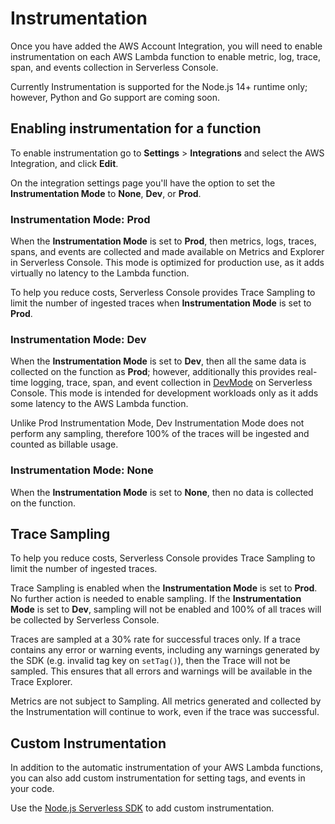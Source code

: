 <!--
title: Instrumentation
menuText: Instrumentation
description: Instrumenting your services with Serverless Console
menuOrder: 2
-->

# Instrumentation

Once you have added the AWS Account Integration, you will need to enable
instrumentation on each AWS Lambda function to enable metric, log, trace, span,
and events collection in Serverless Console.

Currently Instrumentation is supported for the Node.js 14+ runtime only;
however, Python and Go support are coming soon.

## Enabling instrumentation for a function

To enable instrumentation go to **Settings** > **Integrations** and select the
AWS Integration, and click **Edit**.

On the integration settings page you'll have the option to set the
**Instrumentation Mode** to **None**, **Dev**, or **Prod**.

### Instrumentation Mode: Prod

When the **Instrumentation Mode** is set to **Prod**, then metrics, logs,
traces, spans, and events are collected and made available on Metrics and
Explorer in Serverless Console. This mode is optimized for production use, as
it adds virtually no latency to the Lambda function.

To help you reduce costs, Serverless Console provides Trace Sampling to limit
the number of ingested traces when **Instrumentation Mode** is set to **Prod**.

### Instrumentation Mode: Dev

When the **Instrumentation Mode** is set to **Dev**, then all the same data is
collected on the function as **Prod**; however, additionally this provides
real-time logging, trace, span, and event collection in [DevMode](./application-guide/dev-mode.md)
on Serverless Console. This mode is intended for development workloads only as
it adds some latency to the AWS Lambda function.

Unlike Prod Instrumentation Mode, Dev Instrumentation Mode does not perform any
sampling, therefore 100% of the traces will be ingested and counted as billable
usage.

### Instrumentation Mode: None

When the **Instrumentation Mode** is set to **None**, then no data is collected
on the function.

## Trace Sampling

To help you reduce costs, Serverless Console provides Trace Sampling to limit
the number of ingested traces.

Trace Sampling is enabled when the **Instrumentation Mode** is set to **Prod**.
No further action is needed to enable sampling. If the **Instrumentation Mode**
is set to **Dev**, sampling will not be enabled and 100% of all traces will be
collected by Serverless Console.

Traces are sampled at a 30% rate for successful traces only. If a trace contains
any error or warning events, including any warnings generated by the SDK (e.g.
invalid tag key on `setTag()`), then the Trace will not be sampled. This ensures
that all errors and warnings will be available in the Trace Explorer.

Metrics are not subject to Sampling. All metrics generated and collected by the
Instrumentation will continue to work, even if the trace was successful. 

## Custom Instrumentation

In addition to the automatic instrumentation of your AWS Lambda functions, you
can also add custom instrumentation for setting tags, and events in your code. 

Use the [Node.js Serverless SDK](./nodejs.md) to add custom instrumentation.
